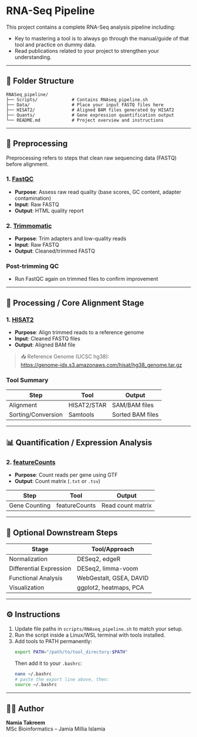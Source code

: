 # RNA-Seq Pipeline

This project contains a complete RNA-Seq analysis pipeline including:

- Key to mastering a tool is to always go through the manual/guide of that tool and practice on dummy data.
- Read publications related to your project to strengthen your understanding.

---

## 📁 Folder Structure

```
RNASeq_pipeline/
├── Scripts/             # Contains RNAseq_pipeline.sh
├── Data/                # Place your input FASTQ files here
├── HISAT2/              # Aligned BAM files generated by HISAT2
├── Quants/              # Gene expression quantification output
└── README.md            # Project overview and instructions
```

---

## 🔬 Preprocessing

Preprocessing refers to steps that clean raw sequencing data (FASTQ) before alignment.

### 1. [FastQC](https://www.bioinformatics.babraham.ac.uk/projects/fastqc/)
- **Purpose**: Assess raw read quality (base scores, GC content, adapter contamination)
- **Input**: Raw FASTQ
- **Output**: HTML quality report

### 2. [Trimmomatic](http://www.usadellab.org/cms/index.php?page=trimmomatic)
- **Purpose**: Trim adapters and low-quality reads
- **Input**: Raw FASTQ
- **Output**: Cleaned/trimmed FASTQ

### Post-trimming QC
- Run FastQC again on trimmed files to confirm improvement

---

## 🧬 Processing / Core Alignment Stage

### 1. [HISAT2](https://daehwankimlab.github.io/hisat2/download/)
- **Purpose**: Align trimmed reads to a reference genome
- **Input**: Cleaned FASTQ files
- **Output**: Aligned BAM file

> 📥 Reference Genome (UCSC hg38):  
> https://genome-idx.s3.amazonaws.com/hisat/hg38_genome.tar.gz

### Tool Summary

| Step               | Tool        | Output               |
|--------------------|-------------|----------------------|
| Alignment          | HISAT2/STAR | SAM/BAM files        |
| Sorting/Conversion | Samtools    | Sorted BAM files     |

---

## 📊 Quantification / Expression Analysis

### 2. [featureCounts](https://subread.sourceforge.net/featureCounts.html)
- **Purpose**: Count reads per gene using GTF
- **Output**: Count matrix (`.txt` or `.tsv`)

| Step          | Tool          | Output                   |
|---------------|---------------|--------------------------|
| Gene Counting | featureCounts | Read count matrix        |

---

## 🔎 Optional Downstream Steps

| Stage                       | Tool/Approach           |
|----------------------------|-------------------------|
| Normalization               | DESeq2, edgeR           |
| Differential Expression     | DESeq2, limma-voom      |
| Functional Analysis         | WebGestalt, GSEA, DAVID |
| Visualization               | ggplot2, heatmaps, PCA  |

---

## ⚙️ Instructions

1. Update file paths in `scripts/RNAseq_pipeline.sh` to match your setup.
2. Run the script inside a Linux/WSL terminal with tools installed.
3. Add tools to PATH permanently:
   ```bash
   export PATH="/path/to/tool_directory:$PATH"
   ```
   Then add it to your `.bashrc`:
   ```bash
   nano ~/.bashrc
   # paste the export line above, then:
   source ~/.bashrc
   ```

---

## 👩‍🔬 Author

**Namia Takreem**  
MSc Bioinformatics – Jamia Millia Islamia

